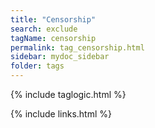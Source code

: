 ```yaml
---
title: "Censorship"
search: exclude
tagName: censorship
permalink: tag_censorship.html
sidebar: mydoc_sidebar
folder: tags
---
```

{% include taglogic.html %}

{% include links.html %}
